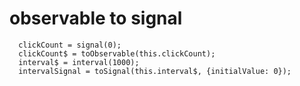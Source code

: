 # observable to signal 
```TS 
  clickCount = signal(0);
  clickCount$ = toObservable(this.clickCount);
  interval$ = interval(1000);
  intervalSignal = toSignal(this.interval$, {initialValue: 0});
```
